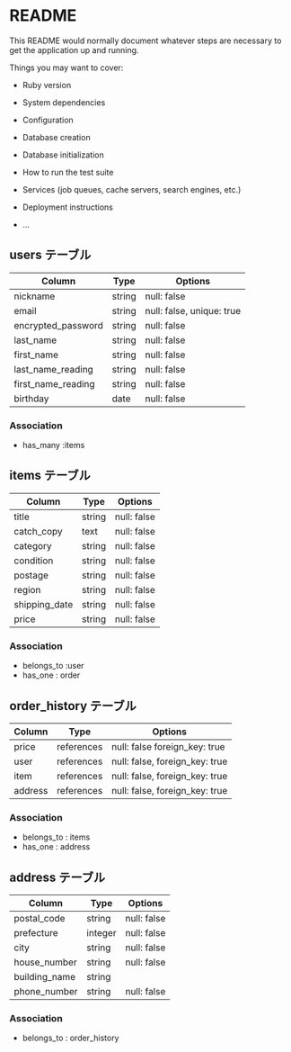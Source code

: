 # README

This README would normally document whatever steps are necessary to get the
application up and running.

Things you may want to cover:

* Ruby version

* System dependencies

* Configuration

* Database creation

* Database initialization

* How to run the test suite

* Services (job queues, cache servers, search engines, etc.)

* Deployment instructions

* ...


## users テーブル
| Column             | Type   | Options                   |
| ------------------ | ------ | -----------               |
| nickname           | string | null: false               |
| email              | string | null: false, unique: true |
| encrypted_password | string | null: false               |
| last_name          | string | null: false               |
| first_name         | string | null: false               |
| last_name_reading  | string | null: false               |
| first_name_reading | string | null: false               |
| birthday           | date   | null: false               |

### Association

- has_many :items


## items テーブル
| Column             | Type       | Options     |
| ------------------ | ---------- | ----------- |
| title              | string     | null: false |
| catch_copy         | text       | null: false |
| category           | string     | null: false | 
| condition          | string     | null: false |
| postage            | string     | null: false |
| region             | string     | null: false |
| shipping_date      | string     | null: false |
| price              | string     | null: false |

### Association

- belongs_to :user
- has_one : order


## order_history テーブル

| Column             | Type       | Options                        |
| ------------------ | ---------- | ---------------------          |
| price              | references | null: false  foreign_key: true |
| user               | references | null: false, foreign_key: true |
| item               | references | null: false, foreign_key: true |
| address            | references | null: false, foreign_key: true |

### Association
- belongs_to : items
- has_one : address

## address テーブル

| Column             | Type       | Options               |
| ------------------ | ---------- | --------------------- |
| postal_code        | string     | null: false           |
| prefecture         | integer    | null: false           |
| city               | string     | null: false           |
| house_number       | string     | null: false           |
| building_name      | string     |
| phone_number       | string     | null: false           |

### Association
- belongs_to : order_history